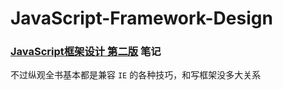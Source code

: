 # JavaScript-Framework-Design

### [JavaScript框架设计 第二版](https://book.douban.com/subject/27133542/) 笔记

不过纵观全书基本都是兼容 `IE` 的各种技巧，和写框架没多大关系
